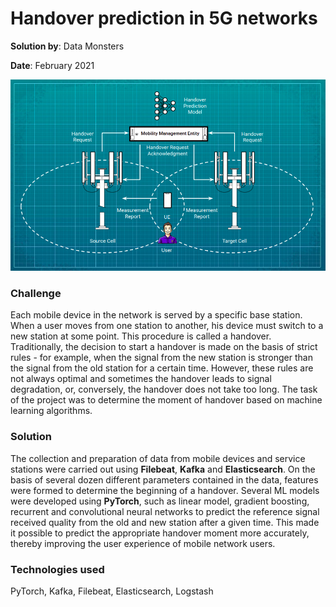 # Handover prediction in 5G networks

**Solution by**: Data Monsters

**Date**: February 2021

![Scheme](https://github.com/ml-patterns/ml-patterns/blob/main/business_cases/images/img_5g.png)

### Challenge

Each mobile device in the network is served by a specific base station. When a user moves from one station to another, his device must switch to a new station at some point. This procedure is called a handover. Traditionally, the decision to start a handover is made on the basis of strict rules - for example, when the signal from the new station is stronger than the signal from the old station for a certain time. However, these rules are not always optimal and sometimes the handover leads to signal degradation, or, conversely, the handover does not take too long. The task of the project was to determine the moment of handover based on machine learning algorithms.

### Solution

The collection and preparation of data from mobile devices and service stations were carried out using **Filebeat**, **Kafka** and **Elasticsearch**. On the basis of several dozen different parameters contained in the data, features were formed to determine the beginning of a handover. Several ML models were developed using **PyTorch**, such as linear model, gradient boosting, recurrent and convolutional neural networks to predict the reference signal received quality from the old and new station after a given time. This made it possible to predict the appropriate handover moment more accurately, thereby improving the user experience of mobile network users.

### Technologies used

PyTorch, Kafka, Filebeat, Elasticsearch, Logstash 
